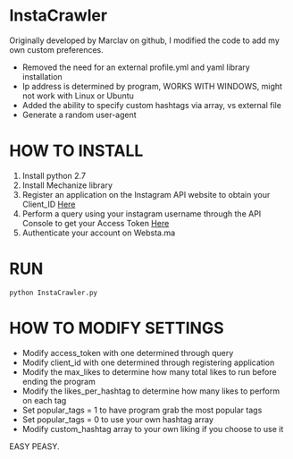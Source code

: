 InstaCrawler
============
Originally developed by Marclav on github, I modified the code to add my own custom preferences.
  - Removed the need for an external profile.yml and yaml library installation 
  - Ip address is determined by program, WORKS WITH WINDOWS, might not work with Linux or Ubuntu
  - Added the ability to specify custom hashtags via array, vs external file
  - Generate a random user-agent

HOW TO INSTALL
==============
1. Install python 2.7
2. Install Mechanize library
3. Register an application on the Instagram API website to obtain your Client_ID [Here](http://instagram.com/developer/clients/manage/)
4. Perform a query using your instagram username through the API Console to get your Access Token [Here](http://instagram.com/developer/api-console/)
5. Authenticate your account on Websta.ma

RUN
=== 
```
python InstaCrawler.py
```

HOW TO MODIFY SETTINGS
======================
- Modify access_token with one determined through query
- Modify client_id with one determined through registering application
- Modify the max_likes to determine how many total likes to run before ending the program
- Modify the likes_per_hashtag to determine how many likes to perform on each tag
- Set popular_tags = 1 to have program grab the most popular tags
- Set popular_tags = 0 to use your own hashtag array
- Modify custom_hashtag array to your own liking if you choose to use it


EASY PEASY.

